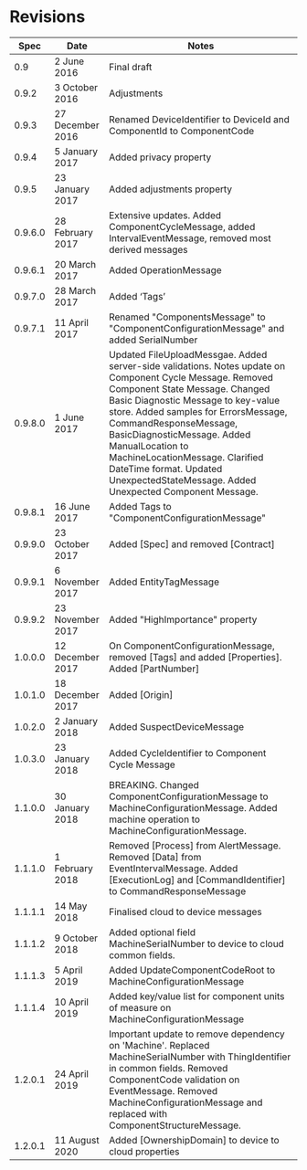 # Revisions

Spec | Date      | Notes
---- | --------- | -----
0.9	| 2 June 2016 |	Final draft
0.9.2 |	3 October 2016 | Adjustments
0.9.3 |	27 December 2016 | Renamed DeviceIdentifier to DeviceId and ComponentId to ComponentCode
0.9.4 |	5 January 2017 | Added privacy property
0.9.5 |	23 January 2017	| Added adjustments property
0.9.6.0 | 28 February 2017 | Extensive updates. Added ComponentCycleMessage, added IntervalEventMessage, removed most derived messages
0.9.6.1	| 20 March 2017 | Added OperationMessage
0.9.7.0	| 28 March 2017	| Added ‘Tags’
0.9.7.1	| 11 April 2017	| Renamed "ComponentsMessage" to "ComponentConfigurationMessage" and added SerialNumber
0.9.8.0	| 1 June 2017 |	Updated FileUploadMessgae. Added server-side validations. Notes update on Component Cycle Message. Removed Component State Message. Changed Basic Diagnostic Message to key-value store. Added samples for ErrorsMessage, CommandResponseMessage, BasicDiagnosticMessage. Added ManualLocation to MachineLocationMessage. Clarified DateTime format. Updated UnexpectedStateMessage. Added Unexpected Component Message.
0.9.8.1	| 16 June 2017 | Added Tags to "ComponentConfigurationMessage"
0.9.9.0	| 23 October 2017 |	Added [Spec] and removed [Contract]
0.9.9.1	| 6 November 2017 |	Added EntityTagMessage
0.9.9.2	| 23 November 2017 | Added "HighImportance" property
1.0.0.0	| 12 December 2017 | On ComponentConfigurationMessage, removed [Tags] and added [Properties]. Added [PartNumber]
1.0.1.0	| 18 December 2017 | Added [Origin]
1.0.2.0	| 2 January 2018 | Added SuspectDeviceMessage
1.0.3.0	| 23 January 2018 |	Added CycleIdentifier to Component Cycle Message
1.1.0.0	| 30 January 2018 |	BREAKING. Changed ComponentConfigurationMessage to MachineConfigurationMessage. Added machine operation to MachineConfigurationMessage.
1.1.1.0	| 1 February 2018 |	Removed [Process] from AlertMessage. Removed [Data] from EventIntervalMessage. Added [ExecutionLog] and [CommandIdentifier] to CommandResponseMessage
1.1.1.1 | 14 May 2018 | Finalised cloud to device messages
1.1.1.2 | 9 October 2018 | Added optional field MachineSerialNumber to device to cloud common fields.
1.1.1.3 | 5 April 2019 | Added UpdateComponentCodeRoot to MachineConfigurationMessage
1.1.1.4 | 10 April 2019 | Added key/value list for component units of measure on MachineConfigurationMessage
1.2.0.1 | 24 April 2019 | Important update to remove dependency on 'Machine'. Replaced MachineSerialNumber with ThingIdentifier in common fields. Removed ComponentCode validation on EventMessage. Removed MachineConfigurationMessage and replaced with ComponentStructureMessage.
1.2.0.1 | 11 August 2020 | Added [OwnershipDomain] to device to cloud properties